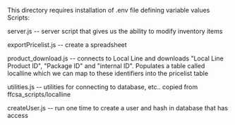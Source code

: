 This directory requires installation of .env file defining variable values
Scripts:

server.js -- server script that gives us the ability to modify inventory items

exportPricelist.js -- create a spreadsheet 

product_download.js -- connects to Local Line and downloads "Local Line Product ID", "Package ID" and "internal ID". Populates a table called localline which we can map to these identifiers into the pricelist table

utilities.js -- utilities for connecting to database, etc.. copied from ffcsa_scripts/localline

createUser.js -- run one time to create a user and hash in database that has access
